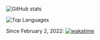 ![GitHub stats](https://github-readme-stats.vercel.app/api?username=kraysent&count_private=true&theme=dark)

![Top Languages](https://github-readme-stats.vercel.app/api/top-langs/?username=kraysent&exclude_repo=covid-statistics&langs_count=6&theme=dark&layout=compact)

Since February 2, 2022:
[![wakatime](https://wakatime.com/badge/user/fe0c2f1f-e6f4-4452-8d66-d68b734fbd83.svg)](https://wakatime.com/@fe0c2f1f-e6f4-4452-8d66-d68b734fbd83)
